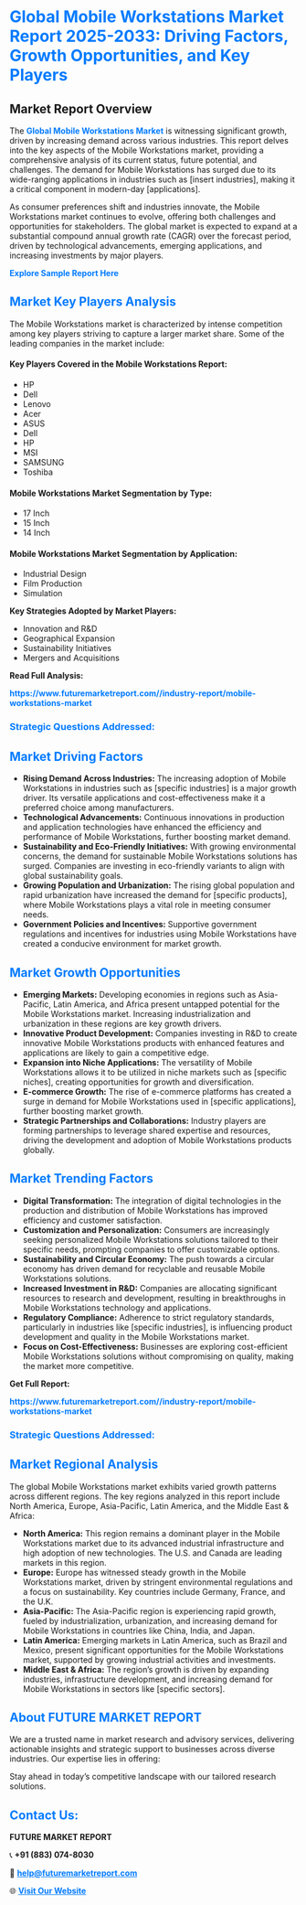 <h1 style="color: #007BFF;">Global Mobile Workstations Market Report 2025-2033: Driving Factors, Growth Opportunities, and Key Players</h1>

<section id="overview">
<h2>Market Report Overview</h2>
<p>The <a href="https://www.futuremarketreport.com//industry-report/mobile-workstations-market" style="color: #007BFF; text-decoration: none;"><strong>Global Mobile Workstations Market</strong></a> is witnessing significant growth, driven by increasing demand across various industries. This report delves into the key aspects of the Mobile Workstations market, providing a comprehensive analysis of its current status, future potential, and challenges. The demand for Mobile Workstations has surged due to its wide-ranging applications in industries such as [insert industries], making it a critical component in modern-day [applications].</p>
<p>As consumer preferences shift and industries innovate, the Mobile Workstations market continues to evolve, offering both challenges and opportunities for stakeholders. The global market is expected to expand at a substantial compound annual growth rate (CAGR) over the forecast period, driven by technological advancements, emerging applications, and increasing investments by major players.</p>
</section>

<section id="overview">
<p><a href="https://www.futuremarketreport.com//request-sample/reportId=52955" style="color: #007BFF; text-decoration: none;"><strong>Explore Sample Report Here</strong></a></p>
</section>

<section id="key-players">
<h2 style="color: #007BFF;">Market Key Players Analysis</h2>
<p>The Mobile Workstations market is characterized by intense competition among key players striving to capture a larger market share. Some of the leading companies in the market include:</p>
<h4>Key Players Covered in the Mobile Workstations Report:</h4>
<ul><li>HP</li><li>Dell</li><li>Lenovo</li><li>Acer</li><li>ASUS</li><li>Dell</li><li>HP</li><li>MSI</li><li>SAMSUNG</li><li>Toshiba</li></ul>
<h4>Mobile Workstations Market Segmentation by Type:</h4>
<ul><li>17 Inch</li><li>15 Inch</li><li>14 Inch</li></ul>

<h4>Mobile Workstations Market Segmentation by Application:</h4>
<ul><li>Industrial Design</li><li>Film Production</li><li>Simulation</li></ul>
<p><strong>Key Strategies Adopted by Market Players:</strong></p>
<ul>
<li>Innovation and R&D</li>
<li>Geographical Expansion</li>
<li>Sustainability Initiatives</li>
<li>Mergers and Acquisitions</li>
</ul>
</section>

<section>
<p><strong>Read Full Analysis: </strong></p><a href="https://www.futuremarketreport.com//industry-report/mobile-workstations-market" style="color: #007BFF; text-decoration: none;"><strong>https://www.futuremarketreport.com//industry-report/mobile-workstations-market</strong></a>
<h3 style="color: #007BFF;">Strategic Questions Addressed:</h3>
</section>

<section id="driving-factors">
<h2 style="color: #007BFF;">Market Driving Factors</h2>
<ul>
<li><strong>Rising Demand Across Industries:</strong> The increasing adoption of Mobile Workstations in industries such as [specific industries] is a major growth driver. Its versatile applications and cost-effectiveness make it a preferred choice among manufacturers.</li>
<li><strong>Technological Advancements:</strong> Continuous innovations in production and application technologies have enhanced the efficiency and performance of Mobile Workstations, further boosting market demand.</li>
<li><strong>Sustainability and Eco-Friendly Initiatives:</strong> With growing environmental concerns, the demand for sustainable Mobile Workstations solutions has surged. Companies are investing in eco-friendly variants to align with global sustainability goals.</li>
<li><strong>Growing Population and Urbanization:</strong> The rising global population and rapid urbanization have increased the demand for [specific products], where Mobile Workstations plays a vital role in meeting consumer needs.</li>
<li><strong>Government Policies and Incentives:</strong> Supportive government regulations and incentives for industries using Mobile Workstations have created a conducive environment for market growth.</li>
</ul>
</section>

<section id="growth-opportunities">
<h2 style="color: #007BFF;">Market Growth Opportunities</h2>
<ul>
<li><strong>Emerging Markets:</strong> Developing economies in regions such as Asia-Pacific, Latin America, and Africa present untapped potential for the Mobile Workstations market. Increasing industrialization and urbanization in these regions are key growth drivers.</li>
<li><strong>Innovative Product Development:</strong> Companies investing in R&D to create innovative Mobile Workstations products with enhanced features and applications are likely to gain a competitive edge.</li>
<li><strong>Expansion into Niche Applications:</strong> The versatility of Mobile Workstations allows it to be utilized in niche markets such as [specific niches], creating opportunities for growth and diversification.</li>
<li><strong>E-commerce Growth:</strong> The rise of e-commerce platforms has created a surge in demand for Mobile Workstations used in [specific applications], further boosting market growth.</li>
<li><strong>Strategic Partnerships and Collaborations:</strong> Industry players are forming partnerships to leverage shared expertise and resources, driving the development and adoption of Mobile Workstations products globally.</li>
</ul>
</section>

<section id="trending-factors">
<h2 style="color: #007BFF;">Market Trending Factors</h2>
<ul>
<li><strong>Digital Transformation:</strong> The integration of digital technologies in the production and distribution of Mobile Workstations has improved efficiency and customer satisfaction.</li>
<li><strong>Customization and Personalization:</strong> Consumers are increasingly seeking personalized Mobile Workstations solutions tailored to their specific needs, prompting companies to offer customizable options.</li>
<li><strong>Sustainability and Circular Economy:</strong> The push towards a circular economy has driven demand for recyclable and reusable Mobile Workstations solutions.</li>
<li><strong>Increased Investment in R&D:</strong> Companies are allocating significant resources to research and development, resulting in breakthroughs in Mobile Workstations technology and applications.</li>
<li><strong>Regulatory Compliance:</strong> Adherence to strict regulatory standards, particularly in industries like [specific industries], is influencing product development and quality in the Mobile Workstations market.</li>
<li><strong>Focus on Cost-Effectiveness:</strong> Businesses are exploring cost-efficient Mobile Workstations solutions without compromising on quality, making the market more competitive.</li>
</ul>
</section>

<section>
<p><strong>Get Full Report: </strong></p><a href="https://www.futuremarketreport.com//industry-report/mobile-workstations-market" style="color: #007BFF; text-decoration: none;"><strong>https://www.futuremarketreport.com//industry-report/mobile-workstations-market</strong></a>
<h3 style="color: #007BFF;">Strategic Questions Addressed:</h3>
</section>


<section id="regional-analysis">
<h2 style="color: #007BFF;">Market Regional Analysis</h2>
<p>The global Mobile Workstations market exhibits varied growth patterns across different regions. The key regions analyzed in this report include North America, Europe, Asia-Pacific, Latin America, and the Middle East & Africa:</p>
<ul>
<li><strong>North America:</strong> This region remains a dominant player in the Mobile Workstations market due to its advanced industrial infrastructure and high adoption of new technologies. The U.S. and Canada are leading markets in this region.</li>
<li><strong>Europe:</strong> Europe has witnessed steady growth in the Mobile Workstations market, driven by stringent environmental regulations and a focus on sustainability. Key countries include Germany, France, and the U.K.</li>
<li><strong>Asia-Pacific:</strong> The Asia-Pacific region is experiencing rapid growth, fueled by industrialization, urbanization, and increasing demand for Mobile Workstations in countries like China, India, and Japan.</li>
<li><strong>Latin America:</strong> Emerging markets in Latin America, such as Brazil and Mexico, present significant opportunities for the Mobile Workstations market, supported by growing industrial activities and investments.</li>
<li><strong>Middle East & Africa:</strong> The region’s growth is driven by expanding industries, infrastructure development, and increasing demand for Mobile Workstations in sectors like [specific sectors].</li>
</ul>
</section>

<footer>
<h2 style="color: #007BFF;">About FUTURE MARKET REPORT</h2>
<p>We are a trusted name in market research and advisory services, delivering actionable insights and strategic support to businesses across diverse industries. Our expertise lies in offering:</p>

<p>Stay ahead in today’s competitive landscape with our tailored research solutions.</p>

<h2 style="color: #007BFF;">Contact Us:</h2>
<p><strong>FUTURE MARKET REPORT</strong></p>
<p>📞 <strong>+91 (883) 074-8030</strong></p>
<p>📧 <strong><a href="mailto:help@futuremarketreport.com" style="color: #007BFF;">help@futuremarketreport.com</a></strong></p>
<p>🌐 <strong><a href="https://www.futuremarketreport.com/" style="color: #007BFF;">Visit Our Website</a></strong></p>
</footer>